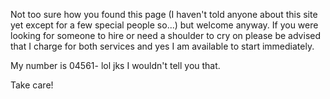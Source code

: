 Not too sure how you found this page (I haven't told anyone about this site yet except for a few special people so...) but welcome anyway.  If you were looking for someone to hire or need a shoulder to cry on please be advised that I charge for both services and yes I am available to start immediately.  

My number is 04561- lol jks I wouldn't tell you that.

Take care!